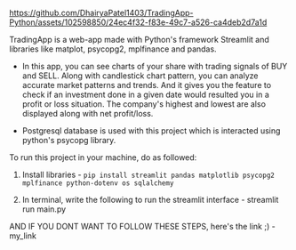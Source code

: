 

https://github.com/DhairyaPatel1403/TradingApp-Python/assets/102598850/24ec4f32-f83e-49c7-a526-ca4deb2d7a1d


TradingApp is a web-app made with Python's framework Streamlit and libraries like matplot, psycopg2, mplfinance and pandas.

* In this app, you can see charts of your share with trading signals of BUY and SELL. Along with candlestick chart pattern, you can analyze accurate market patterns and trends. And it gives you the feature to check if an investment done in a given date would resulted you in a profit or loss situation.
The company's highest and lowest are also displayed along with net profit/loss.

* Postgresql database is used with this project which is interacted using python's psycopg library. 

To run this project in your machine, do as followed:

1. Install libraries - 
  `pip install streamlit pandas matplotlib psycopg2 mplfinance python-dotenv os sqlalchemy`

2. In terminal, write the following to run the streamlit interface -
  streamlit run main.py





AND IF YOU DONT WANT TO FOLLOW THESE STEPS, here's the link ;) - my_link
